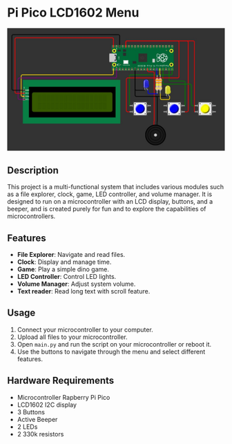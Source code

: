 # Pi Pico LCD1602 Menu

![Alt Text](./schema.jpg)

## Description

This project is a multi-functional system that includes various modules such as a file explorer, clock, game, LED controller, and volume manager. It is designed to run on a microcontroller with an LCD display, buttons, and a beeper, and is created purely for fun and to explore the capabilities of microcontrollers.

## Features

- **File Explorer**: Navigate and read files.
- **Clock**: Display and manage time.
- **Game**: Play a simple dino game.
- **LED Controller**: Control LED lights.
- **Volume Manager**: Adjust system volume.
- **Text reader**: Read long text with scroll feature.

## Usage

1. Connect your microcontroller to your computer.
2. Upload all files to your microcontroller.
3. Open `main.py` and run the script on your microcontroller or reboot it.
4. Use the buttons to navigate through the menu and select different features.

## Hardware Requirements

- Microcontroller Rapberry Pi Pico
- LCD1602 I2C display
- 3 Buttons
- Active Beeper
- 2 LEDs
- 2 330k resistors